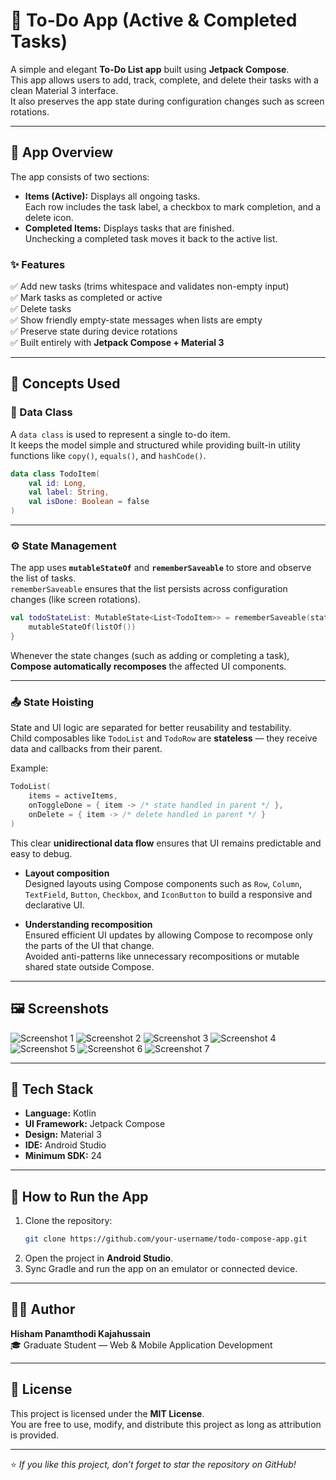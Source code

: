 # 📝 To-Do App (Active & Completed Tasks)

A simple and elegant **To-Do List app** built using **Jetpack Compose**.  
This app allows users to add, track, complete, and delete their tasks with a clean Material 3 interface.  
It also preserves the app state during configuration changes such as screen rotations.

---

## 📱 App Overview

The app consists of two sections:

- **Items (Active):** Displays all ongoing tasks.  
  Each row includes the task label, a checkbox to mark completion, and a delete icon.
- **Completed Items:** Displays tasks that are finished.  
  Unchecking a completed task moves it back to the active list.

### ✨ Features

✅ Add new tasks (trims whitespace and validates non-empty input)  
✅ Mark tasks as completed or active  
✅ Delete tasks  
✅ Show friendly empty-state messages when lists are empty  
✅ Preserve state during device rotations  
✅ Built entirely with **Jetpack Compose + Material 3**

---

## 🧩 Concepts Used

### 🧱 Data Class

A `data class` is used to represent a single to-do item.  
It keeps the model simple and structured while providing built-in utility functions like `copy()`, `equals()`, and `hashCode()`.

```kotlin
data class TodoItem(
    val id: Long,
    val label: String,
    val isDone: Boolean = false
)
```

---

### ⚙️ State Management

The app uses **`mutableStateOf`** and **`rememberSaveable`** to store and observe the list of tasks.  
`rememberSaveable` ensures that the list persists across configuration changes (like screen rotations).

```kotlin
val todoStateList: MutableState<List<TodoItem>> = rememberSaveable(stateSaver = todoListSaver) {
    mutableStateOf(listOf())
}
```

Whenever the state changes (such as adding or completing a task), **Compose automatically recomposes** the affected UI components.

---

### 📤 State Hoisting

State and UI logic are separated for better reusability and testability.  
Child composables like `TodoList` and `TodoRow` are **stateless** — they receive data and callbacks from their parent.

Example:

```kotlin
TodoList(
    items = activeItems,
    onToggleDone = { item -> /* state handled in parent */ },
    onDelete = { item -> /* delete handled in parent */ }
)
```

This clear **unidirectional data flow** ensures that UI remains predictable and easy to debug.

- **Layout composition**  
  Designed layouts using Compose components such as `Row`, `Column`, `TextField`, `Button`, `Checkbox`, and `IconButton` to build a responsive and declarative UI.

- **Understanding recomposition**  
  Ensured efficient UI updates by allowing Compose to recompose only the parts of the UI that change.  
  Avoided anti-patterns like unnecessary recompositions or mutable shared state outside Compose.

---

## 🖼️ Screenshots

![Screenshot 1](screenshots/no%20items%20added.png)
![Screenshot 2](screenshots/empty%20alert%20msg.png)
![Screenshot 3](screenshots/Three%20items%20added.png)
![Screenshot 4](screenshots/one%20done.png)
![Screenshot 5](screenshots/one%20removed.png)
![Screenshot 6](screenshots/all%20items%20completed.png)
![Screenshot 7](screenshots/rotation.png)

---

## 🧰 Tech Stack

- **Language:** Kotlin  
- **UI Framework:** Jetpack Compose  
- **Design:** Material 3  
- **IDE:** Android Studio  
- **Minimum SDK:** 24  

---

## 🚀 How to Run the App

1. Clone the repository:
   ```bash
   git clone https://github.com/your-username/todo-compose-app.git
   ```
2. Open the project in **Android Studio**.
3. Sync Gradle and run the app on an emulator or connected device.

---

## 👨‍💻 Author

**Hisham Panamthodi Kajahussain**  
🎓 Graduate Student — Web & Mobile Application Development  

---

## 🪪 License

This project is licensed under the **MIT License**.  
You are free to use, modify, and distribute this project as long as attribution is provided.

---

⭐ *If you like this project, don’t forget to star the repository on GitHub!*

